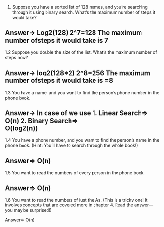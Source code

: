 1. Suppose you have a sorted list of 128 names, and you’re searching
through it using binary search. What’s the maximum number of
steps it would take?

Answer->
	Log2(128)
	2^7=128
	The maximum number ofsteps it would take is 7
--------------------------------------------------------------------
1.2 Suppose you double the size of the list. What’s the maximum
number of steps now?

Answer->
	log2(128*2)
	2^8=256
	The maximum number ofsteps it would take is =8
--------------------------------------------------------------------
1.3 You have a name, and you want to find the person’s phone number
in the phone book. 

Answer->
	In case of we use 
	1. Linear Search=>
			O(n)
	2. Binary Search=>    
			O(log2(n))
--------------------------------------------------------------------
1.4 You have a phone number, and you want to find the person’s name
in the phone book. (Hint: You’ll have to search through the whole
book!)

Answer=>
	O(n)
--------------------------------------------------------------------
1.5 You want to read the numbers of every person in the phone book.

Answer=>
	O(n)
--------------------------------------------------------------------
1.6 You want to read the numbers of just the As. (This is a tricky one!
It involves concepts that are covered more in chapter 4. Read the
answer—you may be surprised!)

Answer=>
	O(n)
